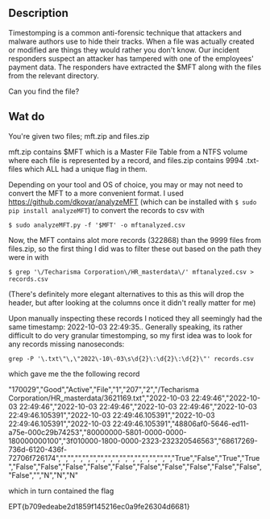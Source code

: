 Description
-----------
Timestomping is a common anti-forensic technique that attackers and malware authors use to hide their tracks. 
When a file was actually created or modified are things they would rather you don't know. 
Our incident responders suspect an attacker has tampered with one of the employees' payment data. 
The responders have extracted the $MFT along with the files from the relevant directory.

Can you find the file?

Wat do
------
You're given two files; mft.zip and files.zip

mft.zip contains $MFT which is a Master File Table from a NTFS volume where each file is represented by a record, and files.zip contains 9994 .txt-files which ALL had a unique flag in them.

Depending on your tool and OS of choice, you may or may not need to convert the MFT to a more convenient format.
I used https://github.com/dkovar/analyzeMFT (which can be installed with `$ sudo pip install analyzeMFT`) to convert the records to csv with 

`$ sudo analyzeMFT.py -f '$MFT' -o mftanalyzed.csv`

Now, the MFT contains alot more records (322868) than the 9999 files from files.zip, so the first thing I did was to filter these out based on the path they were in with

`$ grep '\/Techarisma Corporation\/HR_masterdata\/' mftanalyzed.csv > records.csv`

(There's definitely more elegant alternatives to this as this will drop the header, but after looking at the columns once it didn't really matter for me)

Upon manually inspecting these records I noticed they all seemingly had the same timestamp: 2022-10-03 22:49:35.<nanoseconds>.
Generally speaking, its rather difficult to do very granular timestomping, so my first idea was to look for any records missing nanoseconds:

`grep -P '\.txt\"\,\"2022\-10\-03\s\d{2}\:\d{2}\:\d{2}\"' records.csv`

which gave me the the following record

"170029","Good","Active","File","1","207","2","/Techarisma Corporation/HR_masterdata/3621169.txt","2022-10-03 22:49:46","2022-10-03 22:49:46","2022-10-03 22:49:46","2022-10-03 22:49:46","2022-10-03 22:49:46.105391","2022-10-03 22:49:46.105391","2022-10-03 22:49:46.105391","2022-10-03 22:49:46.105391","48806af0-5646-ed11-a75e-000c29b74253","80000000-5801-0000-0000-180000000100","3f010000-1800-0000-2323-232320546563","68617269-736d-6120-436f-72706f726174","","","","","","","","","","","","","","","","True","False","True","True","False","False","False","False","False","False","False","False","False","False","False","","N","N","N"

  which in turn contained the flag
  
  EPT{b709edeabe2d1859f145216ec0a9fe26304d6681} 
